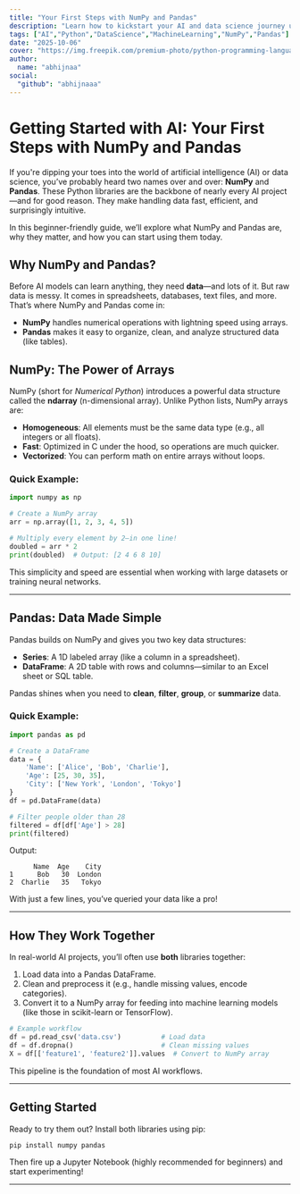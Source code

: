 ```yaml
---
title: "Your First Steps with NumPy and Pandas"
description: "Learn how to kickstart your AI and data science journey using two essential Python libraries — NumPy for fast numerical operations and Pandas for effortless data handling."
tags: ["AI","Python","DataScience","MachineLearning","NumPy","Pandas"]
date: "2025-10-06"
cover: "https://img.freepik.com/premium-photo/python-programming-languageman-using-laptop-computer-with-python-programming-icon-virtual-screen-application-web-development-concept_1296497-827.jpg" # Optional
author: 
  name: "abhijnaa"
social:
  "github": "abhijnaaa"
---
```


# Getting Started with AI: Your First Steps with NumPy and Pandas

If you're dipping your toes into the world of artificial intelligence (AI) or data science, you’ve probably heard two names over and over: **NumPy** and **Pandas**. These Python libraries are the backbone of nearly every AI project—and for good reason. They make handling data fast, efficient, and surprisingly intuitive.

In this beginner-friendly guide, we’ll explore what NumPy and Pandas are, why they matter, and how you can start using them today.


## Why NumPy and Pandas?

Before AI models can learn anything, they need **data**—and lots of it. But raw data is messy. It comes in spreadsheets, databases, text files, and more. That’s where NumPy and Pandas come in:

- **NumPy** handles numerical operations with lightning speed using arrays.
- **Pandas** makes it easy to organize, clean, and analyze structured data (like tables).

## NumPy: The Power of Arrays

NumPy (short for *Numerical Python*) introduces a powerful data structure called the **ndarray** (n-dimensional array). Unlike Python lists, NumPy arrays are:

- **Homogeneous**: All elements must be the same data type (e.g., all integers or all floats).
- **Fast**: Optimized in C under the hood, so operations are much quicker.
- **Vectorized**: You can perform math on entire arrays without loops.

### Quick Example:

```python
import numpy as np

# Create a NumPy array
arr = np.array([1, 2, 3, 4, 5])

# Multiply every element by 2—in one line!
doubled = arr * 2
print(doubled)  # Output: [2 4 6 8 10]
```

This simplicity and speed are essential when working with large datasets or training neural networks.

---

## Pandas: Data Made Simple

Pandas builds on NumPy and gives you two key data structures:

- **Series**: A 1D labeled array (like a column in a spreadsheet).
- **DataFrame**: A 2D table with rows and columns—similar to an Excel sheet or SQL table.

Pandas shines when you need to **clean**, **filter**, **group**, or **summarize** data.

### Quick Example:

```python
import pandas as pd

# Create a DataFrame
data = {
    'Name': ['Alice', 'Bob', 'Charlie'],
    'Age': [25, 30, 35],
    'City': ['New York', 'London', 'Tokyo']
}
df = pd.DataFrame(data)

# Filter people older than 28
filtered = df[df['Age'] > 28]
print(filtered)
```

Output:
```
      Name  Age    City
1      Bob   30  London
2  Charlie   35   Tokyo
```

With just a few lines, you’ve queried your data like a pro!

---

## How They Work Together

In real-world AI projects, you’ll often use **both** libraries together:

1. Load data into a Pandas DataFrame.
2. Clean and preprocess it (e.g., handle missing values, encode categories).
3. Convert it to a NumPy array for feeding into machine learning models (like those in scikit-learn or TensorFlow).

```python
# Example workflow
df = pd.read_csv('data.csv')          # Load data
df = df.dropna()                      # Clean missing values
X = df[['feature1', 'feature2']].values  # Convert to NumPy array
```

This pipeline is the foundation of most AI workflows.

---

## Getting Started

Ready to try them out? Install both libraries using pip:

```bash
pip install numpy pandas
```

Then fire up a Jupyter Notebook (highly recommended for beginners) and start experimenting!

---

